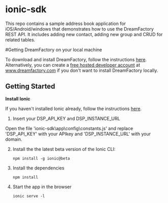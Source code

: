 # ionic-sdk
This repo contains a sample address book application for iOS/Android/windows that demonstrates how to use the DreamFactory REST API. It includes adding new contact, adding new group and CRUD for related tables.

#Getting DreamFactory on your local machine

To download and install DreamFactory, follow the instructions [here](http://wiki.dreamfactory.com/DreamFactory/Installation). Alternatively, you can create a [free hosted developer account](http://www.dreamfactory.com) at www.dreamfactory.com if you don't want to install DreamFactory locally.


## Getting Started

**Install Ionic**

If you haven't installed Ionic already, follow the instructions [here](http://ionicframework.com/getting-started/).

1. Insert your DSP_API_KEY and DSP_INSTANCE_URL

Open the file 'ionic-sdk\app\config\constants.js' and replace 'DSP_API_KEY' with your APIkey and 'DSP_INSTANCE_URL' with your domain.

2. Install the the latest beta version of the Ionic CLI:
    ```
    npm install -g ionic@beta
   ```
  
3. Install the dependencies
    ```
    npm install
    ```
    
4. Start the app in the browser
    ```
    ionic serve -l
    ```

    